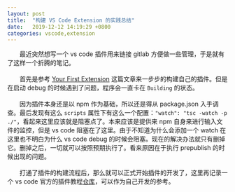 ```yaml
---
layout: post
title:  "构建 VS Code Extension 的实践总结"
date:   2019-12-12 14:19:29 +0800
categories: vscode,extension
---
```

&emsp;&emsp;最近突然想写一个 vs code 插件用来链接 gitlab 方便做一些管理，于是就有了这样一个折腾的笔记。  
&emsp;  
&emsp;&emsp;首先是参考 [Your First Extension](https://code.visualstudio.com/api/get-started/your-first-extension) 这篇文章来一步步的构建自己的插件。但是在启动 debug 的时候遇到了问题，程序会一直卡在 `Building` 的状态。  
&emsp;  
&emsp;&emsp;因为插件本身还是以 npm 作为基础，所以还是得从 package.json 入手调查。最后发现有这么 `scripts` 属性下有这么一个配置：`"watch": "tsc -watch -p ./"`，看起来这里应该就是阻塞点了。本来应该是提供来 npm 自身来进行输入文件的监控，但是 vs code 阻塞在了这里。由于不知道为什么会添加一个 watch 在这里也不明白为什么 vs code debug 的时候会阻塞。现在的解决办法就只有删掉它。删掉之后，一切就可以按照预期执行了。看来原因在于执行 prepublish 的时候出现的问题。  
&emsp;  
&emsp;&emsp;打通了插件的构建流程后，那么就可以正式开始插件的开发了，这里再记录一个 vs code 官方的插件教程[仓库](https://github.com/microsoft/vscode-extension-samples)，可以作为自己开发的参考。
